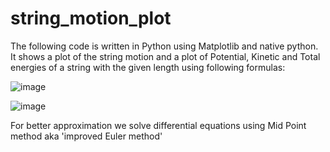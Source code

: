 # string_motion_plot
The following code is written in Python using Matplotlib and native python. It shows a plot of the string motion and a plot of Potential, Kinetic and Total energies of a string with the given length using following formulas:

![image](https://user-images.githubusercontent.com/67865361/116825510-f0967f80-ab8f-11eb-8515-f3d780ad95e2.png)


![image](https://user-images.githubusercontent.com/67865361/116825535-0b68f400-ab90-11eb-8134-364601c5f1a1.png)

For better approximation we solve differential equations using Mid Point method aka 'improved Euler method'


